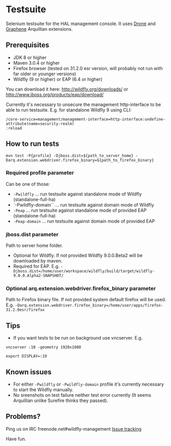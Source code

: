 # Testsuite
Selenium testsuite for the HAL management console. It uses [Drone](https://docs.jboss.org/author/display/ARQ/Drone) 
and [Graphene](https://docs.jboss.org/author/display/ARQGRA2/Home) Arquillian extensions.

## Prerequisites

* JDK 8 or higher
* Maven 3.0.4 or higher
* Firefox browser (tested on 31.2.0 esr version, will probably not run with far older or younger versions)
* Wildfly (9 or higher) or EAP (6.4 or higher)

You can download it here:
<http://wildfly.org/downloads/> or <http://www.jboss.org/products/eap/download/>

Currently it's necessary to unsecure the management http-interface to be able to run testsuite.
E.g. for standalone Wildfly 9 using CLI:
```
/core-service=management/management-interface=http-interface:undefine-attribute(name=security-realm)
:reload
```

## How to run tests

`mvn test -P{profile} -Djboss.dist=${path_to_server_home} -Darq.extension.webdriver.firefox_binary=${path_to_firefox_binary}`

### Required profile parameter

Can be one of those:
* `-Pwildfly` ... run testsuite against standalone mode of Wildfly (standalone-full-ha)
* `-Pwildfly-domain`` ... run testsuite against domain mode of Wildfly
* `-Peap` ... run testsuite against standalone mode of provided EAP (standalone-full-ha)
* `-Peap-domain` ... run testsuite against domain mode of provided EAP

### jboss.dist parameter

Path to server home folder.
* Optional for Wildfly. If not provided Wildfly 9.0.0.Beta2 will be downloaded by maven.
* Required for EAP.
E.g. `-Djboss.dist=/home/user/workspace/wildfly/build/target/wildfly-9.0.0.Alpha2-SNAPSHOT/`

### Optional arq.extension.webdriver.firefox_binary parameter

Path to Firefox binary file. If not provided system default firefox will be used.
E.g. `-Darq.extension.webdriver.firefox_binary=/home/user/apps/firefox-31.2.0esr/firefox`

## Tips

* If you want tests to be run on background use vncserver. E.g. 

`vncserver :10 -geometry 1920x1080`

`export DISPLAY=:10`


## Known issues

* For either `-Pwildfly` or `-Pwildfly-domain` profile it's currently necessary to start the Wildfly manually.
* No sreenshots on test failure neither test error currently (It seems Arquillian unlike Surefire thinks they passed).

## Problems?

Ping us on IRC freenode.net#wildfly-management
[Issue tracking](https://issues.jboss.org/browse/HAL/)

Have fun.

